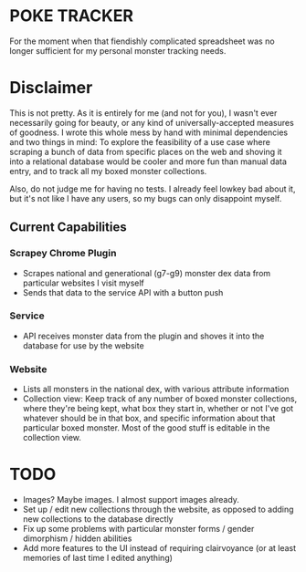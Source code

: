 # POKE TRACKER
For the moment when that fiendishly complicated spreadsheet was no longer sufficient for my personal monster tracking needs.

# Disclaimer
This is not pretty. As it is entirely for me (and not for you), I wasn't ever necessarily going for beauty, or any kind of universally-accepted measures of goodness. I wrote this whole mess by hand with minimal dependencies and two things in mind: To explore the feasibility of a use case where scraping a bunch of data from specific places on the web and shoving it into a relational database would be cooler and more fun than manual data entry, and to track all my boxed monster collections.

Also, do not judge me for having no tests. I already feel lowkey bad about it, but it's not like I have any users, so my bugs can only disappoint myself.

## Current Capabilities
### Scrapey Chrome Plugin
* Scrapes national and generational (g7-g9) monster dex data from particular websites I visit myself
* Sends that data to the service API with a button push

### Service
* API receives monster data from the plugin and shoves it into the database for use by the website

### Website
* Lists all monsters in the national dex, with various attribute information
* Collection view: Keep track of any number of boxed monster collections, where they're being kept, what box they start in, whether or not I've got whatever should be in that box, and specific information about that particular boxed monster. Most of the good stuff is editable in the collection view.

# TODO
* Images? Maybe images. I almost support images already.
* Set up / edit new collections through the website, as opposed to adding new collections to the database directly
* Fix up some problems with particular monster forms / gender dimorphism / hidden abilities
* Add more features to the UI instead of requiring clairvoyance (or at least memories of last time I edited anything)
